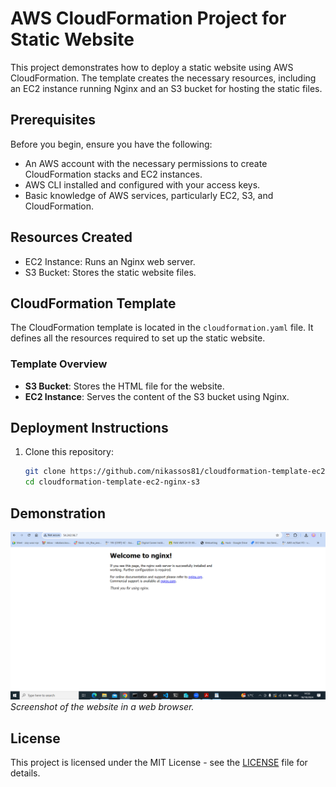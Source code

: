 # AWS CloudFormation Project for Static Website

This project demonstrates how to deploy a static website using AWS CloudFormation. The template creates the necessary resources, including an EC2 instance running Nginx and an S3 bucket for hosting the static files.

## Prerequisites

Before you begin, ensure you have the following:

- An AWS account with the necessary permissions to create CloudFormation stacks and EC2 instances.
- AWS CLI installed and configured with your access keys.
- Basic knowledge of AWS services, particularly EC2, S3, and CloudFormation.

## Resources Created

- EC2 Instance: Runs an Nginx web server.
- S3 Bucket: Stores the static website files.

## CloudFormation Template

The CloudFormation template is located in the `cloudformation.yaml` file. It defines all the resources required to set up the static website.

### Template Overview

- **S3 Bucket**: Stores the HTML file for the website.
- **EC2 Instance**: Serves the content of the S3 bucket using Nginx.

## Deployment Instructions

1. Clone this repository:

   ```bash
   git clone https://github.com/nikassos81/cloudformation-template-ec2-nginx-s3.git
   cd cloudformation-template-ec2-nginx-s3
   ```
## Demonstration
![Demo Screenshot](nginx.PNG)  
*Screenshot of the website in a web browser.*

## License
This project is licensed under the MIT License - see the [LICENSE](LICENSE) file for details.
